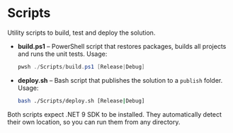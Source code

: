 # Scripts

Utility scripts to build, test and deploy the solution.

- **build.ps1** – PowerShell script that restores packages, builds all projects and runs the unit tests. Usage:
  ```powershell
  pwsh ./Scripts/build.ps1 [Release|Debug]
  ```
- **deploy.sh** – Bash script that publishes the solution to a `publish` folder. Usage:
  ```bash
  bash ./Scripts/deploy.sh [Release|Debug]
  ```

Both scripts expect .NET 9 SDK to be installed. They automatically detect their
own location, so you can run them from any directory.
